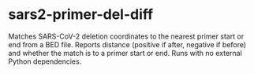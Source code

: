 # sars2-primer-del-diff
Matches SARS-CoV-2 deletion coordinates to the nearest primer start or end from a BED file. Reports distance (positive if after, negative if before) and whether the match is to a primer start or end. Runs with no external Python dependencies.
